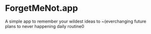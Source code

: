 # ForgetMeNot.app
A simple app to remember your wildest ideas to ~(everchanging future plans to never happening daily routine0
